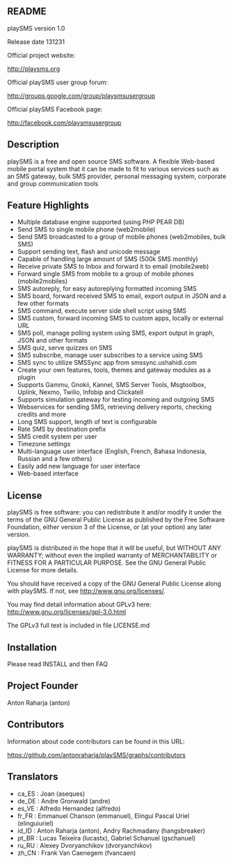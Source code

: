 README
------

playSMS version 1.0

Release date 131231

Official project website:

http://playsms.org

Official playSMS user group forum:

http://groups.google.com/group/playsmsusergroup

Official playSMS Facebook page:

http://facebook.com/playsmsusergroup


Description
-----------

playSMS is a free and open source SMS software. A flexible Web-based mobile
portal system that it can be made to fit to various services such as an SMS
gateway, bulk SMS provider, personal messaging system, corporate and group
communication tools


Feature Highlights
------------------

- Multiple database engine supported (using PHP PEAR DB)
- Send SMS to single mobile phone (web2mobile)
- Send SMS broadcasted to a group of mobile phones (web2mobiles, bulk SMS)
- Support sending text, flash and unicode message
- Capable of handling large amount of SMS (500k SMS monthly)
- Receive private SMS to Inbox and forward it to email (mobile2web)
- Forward single SMS from mobile to a group of mobile phones (mobile2mobiles)
- SMS autoreply, for easy autoreplying formatted incoming SMS
- SMS board, forward received SMS to email, export output in JSON and a few
  other formats
- SMS command, execute server side shell script using SMS
- SMS custom, forward incoming SMS to custom apps, locally or external URL
- SMS poll, manage polling system using SMS, export output in graph, JSON and
  other formats
- SMS quiz, serve quizzes on SMS
- SMS subscribe, manage user subscribes to a service using SMS
- SMS sync to utilize SMSSync app from smssync.ushahidi.com
- Create your own features, tools, themes and gateway modules as a plugin
- Supports Gammu, Gnokii, Kannel, SMS Server Tools, Msgtoolbox, Uplink, Nexmo,
  Twilio, Infobip and Clickatell
- Supports simulation gateway for testing incoming and outgoing SMS
- Webservices for sending SMS, retrieving delivery reports, checking credits
  and more
- Long SMS support, length of text is configurable
- Rate SMS by destination prefix
- SMS credit system per user
- Timezone settings
- Multi-language user interface (English, French, Bahasa Indonesia, Russian and
  a few others)
- Easily add new language for user interface
- Web-based interface


License
-------

playSMS is free software: you can redistribute it and/or modify it under the
terms of the GNU General Public License as published by the Free Software
Foundation, either version 3 of the License, or (at your option) any later
version.

playSMS is distributed in the hope that it will be useful, but WITHOUT ANY
WARRANTY; without even the implied warranty of MERCHANTABILITY or FITNESS FOR
A PARTICULAR PURPOSE.  See the GNU General Public License for more details.

You should have received a copy of the GNU General Public License along with
playSMS.  If not, see <http://www.gnu.org/licenses/>.

You may find detail information about GPLv3 here:
http://www.gnu.org/licenses/gpl-3.0.html

The GPLv3 full text is included in file LICENSE.md


Installation
------------

Please read INSTALL and then FAQ


Project Founder
---------------

Anton Raharja (anton)


Contributors
------------

Information about code contributors can be found in this URL:

https://github.com/antonraharja/playSMS/graphs/contributors


Translators
-----------

- ca_ES	: Joan (aseques)
- de_DE	: Andre Gronwald (andre)
- es_VE	: Alfredo Hernandez (alfredo)
- fr_FR	: Emmanuel Chanson (emmanuel), Elingui Pascal Uriel (elinguiuriel)
- id_ID	: Anton Raharja (anton), Andry Rachmadany (hangsbreaker)
- pt_BR	: Lucas Teixeira (lucastx), Gabriel Schanuel (gschanuel)
- ru_RU	: Alexey Dvoryanchikov (dvoryanchikov)
- zh_CN	: Frank Van Caenegem (fvancaen)
